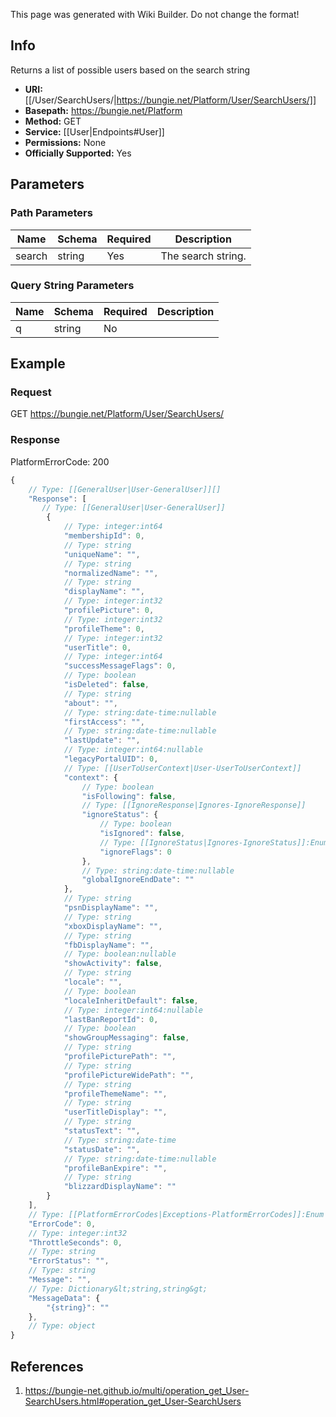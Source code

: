 <span class="wiki-builder">This page was generated with Wiki Builder. Do not change the format!</span>

## Info
Returns a list of possible users based on the search string

* **URI:** [[/User/SearchUsers/|https://bungie.net/Platform/User/SearchUsers/]]
* **Basepath:** https://bungie.net/Platform
* **Method:** GET
* **Service:** [[User|Endpoints#User]]
* **Permissions:** None
* **Officially Supported:** Yes

## Parameters
### Path Parameters
Name | Schema | Required | Description
---- | ------ | -------- | -----------
search | string | Yes | The search string.

### Query String Parameters
Name | Schema | Required | Description
---- | ------ | -------- | -----------
q | string | No | 

## Example
### Request
GET https://bungie.net/Platform/User/SearchUsers/

### Response
PlatformErrorCode: 200
```javascript
{
    // Type: [[GeneralUser|User-GeneralUser]][]
    "Response": [
       // Type: [[GeneralUser|User-GeneralUser]]
        {
            // Type: integer:int64
            "membershipId": 0,
            // Type: string
            "uniqueName": "",
            // Type: string
            "normalizedName": "",
            // Type: string
            "displayName": "",
            // Type: integer:int32
            "profilePicture": 0,
            // Type: integer:int32
            "profileTheme": 0,
            // Type: integer:int32
            "userTitle": 0,
            // Type: integer:int64
            "successMessageFlags": 0,
            // Type: boolean
            "isDeleted": false,
            // Type: string
            "about": "",
            // Type: string:date-time:nullable
            "firstAccess": "",
            // Type: string:date-time:nullable
            "lastUpdate": "",
            // Type: integer:int64:nullable
            "legacyPortalUID": 0,
            // Type: [[UserToUserContext|User-UserToUserContext]]
            "context": {
                // Type: boolean
                "isFollowing": false,
                // Type: [[IgnoreResponse|Ignores-IgnoreResponse]]
                "ignoreStatus": {
                    // Type: boolean
                    "isIgnored": false,
                    // Type: [[IgnoreStatus|Ignores-IgnoreStatus]]:Enum
                    "ignoreFlags": 0
                },
                // Type: string:date-time:nullable
                "globalIgnoreEndDate": ""
            },
            // Type: string
            "psnDisplayName": "",
            // Type: string
            "xboxDisplayName": "",
            // Type: string
            "fbDisplayName": "",
            // Type: boolean:nullable
            "showActivity": false,
            // Type: string
            "locale": "",
            // Type: boolean
            "localeInheritDefault": false,
            // Type: integer:int64:nullable
            "lastBanReportId": 0,
            // Type: boolean
            "showGroupMessaging": false,
            // Type: string
            "profilePicturePath": "",
            // Type: string
            "profilePictureWidePath": "",
            // Type: string
            "profileThemeName": "",
            // Type: string
            "userTitleDisplay": "",
            // Type: string
            "statusText": "",
            // Type: string:date-time
            "statusDate": "",
            // Type: string:date-time:nullable
            "profileBanExpire": "",
            // Type: string
            "blizzardDisplayName": ""
        }
    ],
    // Type: [[PlatformErrorCodes|Exceptions-PlatformErrorCodes]]:Enum
    "ErrorCode": 0,
    // Type: integer:int32
    "ThrottleSeconds": 0,
    // Type: string
    "ErrorStatus": "",
    // Type: string
    "Message": "",
    // Type: Dictionary&lt;string,string&gt;
    "MessageData": {
        "{string}": ""
    },
    // Type: object
}

```

## References
1. https://bungie-net.github.io/multi/operation_get_User-SearchUsers.html#operation_get_User-SearchUsers
